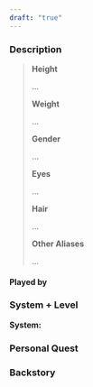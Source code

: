 ```yaml
---
draft: "true"
---
```

### Description

>**Height**
>
>...
>
>**Weight**
>
>...
>
>**Gender**
>
>...
>
>**Eyes**
>
>...
>
>**Hair**
>
>...
>
>**Other Aliases**
>
>...
#### Played by


### System + Level
**System:** 

### Personal Quest

### Backstory
